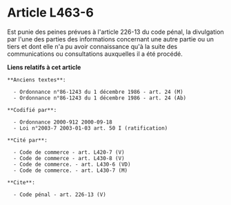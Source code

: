 # Article L463-6

Est punie des peines prévues à l'article 226-13 du code pénal, la divulgation par l'une des parties des informations
concernant une autre partie ou un tiers et dont elle n'a pu avoir connaissance qu'à la suite des communications ou
consultations auxquelles il a été procédé.

**Liens relatifs à cet article**

	**Anciens textes**:

	  - Ordonnance n°86-1243 du 1 décembre 1986 - art. 24 (M)
	  - Ordonnance n°86-1243 du 1 décembre 1986 - art. 24 (Ab)

	**Codifié par**:

	  - Ordonnance 2000-912 2000-09-18
	  - Loi n°2003-7 2003-01-03 art. 50 I (ratification)

	**Cité par**:

	  - Code de commerce - art. L420-7 (V)
	  - Code de commerce - art. L430-8 (V)
	  - Code de commerce. - art. L430-6 (VD)
	  - Code de commerce. - art. L430-7 (M)

	**Cite**:

	  - Code pénal - art. 226-13 (V)
